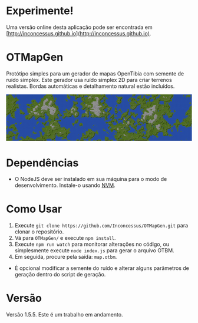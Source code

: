 # Experimente!

Uma versão online desta aplicação pode ser encontrada em [http://inconcessus.github.io](http://inconcessus.github.io).

# OTMapGen

Protótipo simples para um gerador de mapas OpenTibia com semente de ruído simplex. Este gerador usa ruído simplex 2D para criar terrenos realistas. Bordas automáticas e detalhamento natural estão incluídos.

<p align="center">
  <img src="images/banner.png" />
</p>

# Dependências

- O NodeJS deve ser instalado em sua máquina para o modo de desenvolvimento. Instale-o usando [NVM](https://github.com/nvm-sh/nvm).

# Como Usar

1. Execute `git clone https://github.com/Inconcessus/OTMapGen.git` para clonar o repositório.
2. Vá para `OTMapGen/` e execute `npm install`.
3. Execute `npm run watch` para monitorar alterações no código, ou simplesmente execute `node index.js` para gerar o arquivo OTBM.
4. Em seguida, procure pela saída: `map.otbm`.

- É opcional modificar a semente do ruído e alterar alguns parâmetros de geração dentro do script de geração.

# Versão

Versão 1.5.5. Este é um trabalho em andamento.
